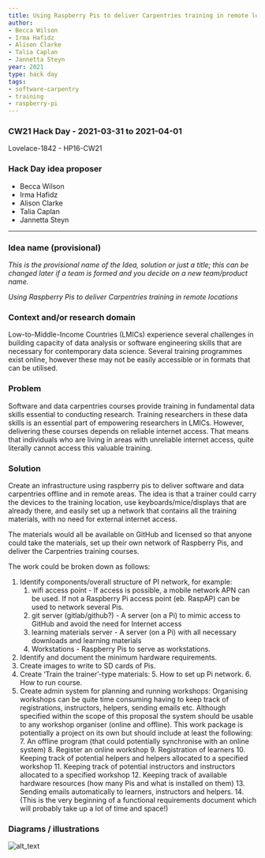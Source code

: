 ```yaml
---
title: Using Raspberry Pis to deliver Carpentries training in remote locations
author:
- Becca Wilson
- Irma Hafidz
- Alison Clarke
- Talia Caplan
- Jannetta Steyn
year: 2021
type: hack day
tags:
- software-carpentry
- training
- raspberry-pi
---
```


### CW21 Hack Day - 2021-03-31 to 2021-04-01

Lovelace-1842 - HP16-CW21


### **Hack Day idea proposer**

* Becca Wilson
* Irma Hafidz
* Alison Clarke
* Talia Caplan
* Jannetta Steyn

---


### **Idea name (provisional)**

_This is the provisional name of the Idea, solution or just a title; this can be changed later if a team is formed and you decide on a new team/product name._

_Using Raspberry Pis to deliver Carpentries training in remote locations_


### **Context and/or research domain**


Low-to-Middle-Income Countries (LMICs) experience several challenges in building capacity of data analysis or software engineering skills that are necessary for contemporary data science. Several training programmes exist online, however these may not be easily accessible or in formats that can be utilised.

### **Problem**

Software and data carpentries courses provide training in fundamental data skills essential to conducting research. Training researchers in these data skills is an essential part of empowering researchers in LMICs. However, delivering these courses depends on reliable internet access. That means that individuals who are living in areas with unreliable internet access, quite literally cannot access this valuable training.

### **Solution**

Create an infrastructure using raspberry pis to deliver software and data carpentries offline and in remote areas. The idea is that a trainer could carry the devices to the training location, use keyboards/mice/displays that are already there, and easily set up a network that contains all the training materials, with no need for external internet access.

The materials would all be available on GitHub and licensed so that anyone could take the materials, set up their own network of Raspberry Pis, and deliver the Carpentries training courses.

The work could be broken down as follows:

1. Identify components/overall structure of PI network, for example: 
    1. wifi access point - If access is possible, a mobile network APN can be used. If not a Raspberry Pi access point (eb. RaspAP) can be used to network several Pis.
    2. git server (gitlab/github?) - A server (on a Pi) to mimic access to GitHub and avoid the need for Internet access
    3. learning materials server - A server (on a Pi) with all necessary downloads and learning materials
    4. Workstations - Raspberry Pis to serve as workstations.
2. Identify and document the minimum hardware requirements.
3. Create images to write to SD cards of Pis.
4. Create ‘Train the trainer’-type materials:
    5. How to set up Pi network.
    6. How to run course.
5. Create admin system for planning and running workshops: Organising workshops can be quite time consuming having to keep track of registrations, instructors, helpers, sending emails etc. Although specified within the scope of this proposal the system should be usable to any workshop organiser (online and offline). This work package is potentially a project on its own but should include at least the following:
    7. An offline program (that could potentially synchronise with an online system)
    8. Register an online workshop
    9. Registration of learners
    10. Keeping track of potential helpers and helpers allocated to a specified workshop
    11. Keeping track of potential instructors and instructors allocated to a specified workshop
    12. Keeping track of available hardware resources (how many Pis and what is installed on them)
    13. Sending emails automatically to learners, instructors and helpers.
    14. (This is the very beginning of a functional requirements document which will probably take up a lot of time and space!)


### **Diagrams / illustrations**

![alt_text](../images/RPi_Carpentry_Remote_1.png "image_tooltip")

